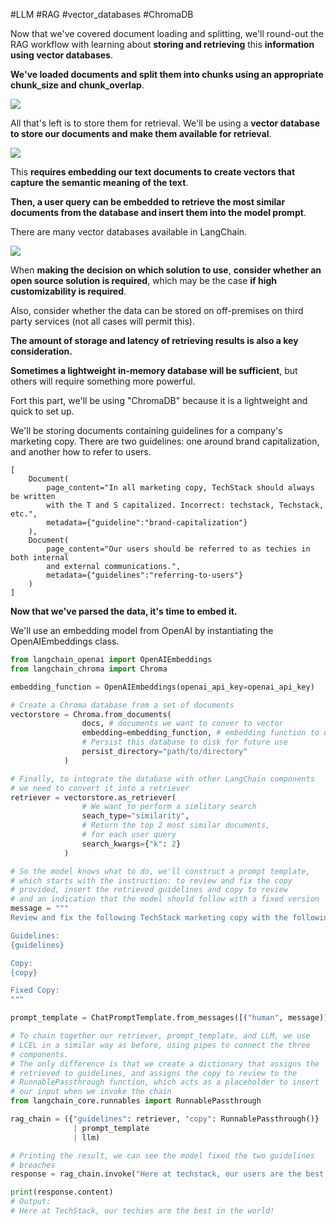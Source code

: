 #LLM #RAG #vector_databases #ChromaDB

Now that we've covered document loading and splitting, we'll round-out the RAG workflow with learning about **storing and retrieving** this **information using vector databases**.

**We've loaded documents and split them into chunks using an appropriate chunk_size and chunk_overlap**.

![](Pasted%20image%2020240726075143.png)

All that's left is to store them for retrieval. We'll be using a **vector database to store our documents and make them available for retrieval**.

![](Pasted%20image%2020240727065129.png)

This **requires embedding our text documents to create vectors that capture the semantic meaning of the text**. 

**Then, a user query can be embedded to retrieve the most similar documents from the database and insert them into the model prompt**.

There are many vector databases available in LangChain.

![](Pasted%20image%2020240727070059.png)

When **making the decision on which solution to use**, **consider whether an open source solution is required**, which may be the case **if high customizability is required**.

Also, consider whether the data can be stored on off-premises on third party services (not all cases will permit this).

**The amount of storage and latency of retrieving results is also a key consideration.**

**Sometimes a lightweight in-memory database will be sufficient**, but others will require something more powerful.

Fort this part, we'll be using "ChromaDB" because it is a lightweight and quick to set up.

We'll be storing documents containing guidelines for a company's marketing copy. There are two guidelines: one around brand capitalization, and another how to refer to users.

```
[
	Document(
		page_content="In all marketing copy, TechStack should always be written 
		with the T and S capitalized. Incorrect: techstack, Techstack, etc.",
		metadata={"guideline":"brand-capitalization"}
	),
	Document(
		page_content="Our users should be referred to as techies in both internal
		and external communications.",
		metadata={"guidelines":"referring-to-users"}
	)
]
```

**Now that we've parsed the data, it's time to embed it.**

We'll use an embedding model from OpenAI by instantiating the OpenAIEmbeddings
class.
```python
from langchain_openai import OpenAIEmbeddings
from langchain_chroma import Chroma

embedding_function = OpenAIEmbeddings(openai_api_key=openai_api_key)

# Create a Chroma database from a set of documents
vectorstore = Chroma.from_documents(
				docs, # documents we want to conver to vector
				embedding=embedding_function, # embedding function to use
				# Persist this database to disk for future use
				persist_directory="path/to/directory"
			)

# Finally, to integrate the database with other LangChain components
# we need to convert it into a retriever 
retriever = vectorstore.as_retriever(
				# We want to perform a simlitary search
				seach_type="similarity", 
				# Return the top 2 most similar documents, 
				# for each user query
				search_kwargs={"k": 2}						 
			)

# So the model knows what to do, we'll construct a prompt template,
# which starts with the instruction: to review and fix the copy
# provided, insert the retrieved guidelines and copy to review 
# and an indication that the model should follow with a fixed version
message = """
Review and fix the following TechStack marketing copy with the following guidelines in consideration:

Guidelines:
{guidelines}

Copy:
{copy}

Fixed Copy:
"""

prompt_template = ChatPromptTemplate.from_messages([("human", message)])

# To chain together our retriever, prompt_template, and LLM, we use 
# LCEL in a similar way as before, using pipes to connect the three 
# components. 
# The only difference is that we create a dictionary that assigns the
# retrieved to guidelines, and assigns the copy to review to the 
# RunnablePassthrough function, which acts as a placeholder to insert
# our input when we invoke the chain
from langchain_core.runnables import RunnablePassthrough

rag_chain = ({"guidelines": retriever, "copy": RunnablePassthrough()}
			  | prompt_template
			  | llm)

# Printing the result, we can see the model fixed the two guidelines 
# breaches
response = rag_chain.invoke("Here at techstack, our users are the best in the world!")

print(response.content)
# Output:
# Here at TechStack, our techies are the best in the world!

```





